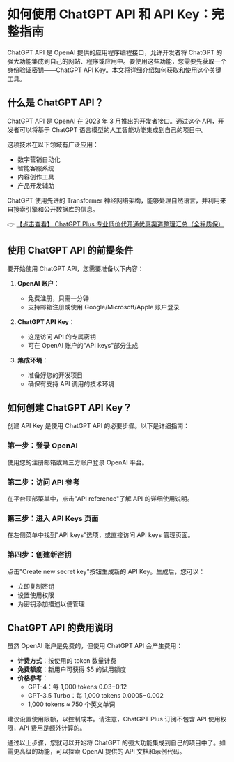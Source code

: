 # 如何使用 ChatGPT API 和 API Key：完整指南

ChatGPT API 是 OpenAI 提供的应用程序编程接口，允许开发者将 ChatGPT 的强大功能集成到自己的网站、程序或应用中。要使用这些功能，您需要先获取一个身份验证密钥——ChatGPT API Key。本文将详细介绍如何获取和使用这个关键工具。

## 什么是 ChatGPT API？

ChatGPT API 是 OpenAI 在 2023 年 3 月推出的开发者接口。通过这个 API，开发者可以将基于 ChatGPT 语言模型的人工智能功能集成到自己的项目中。

这项技术在以下领域有广泛应用：
- 数字营销自动化
- 智能客服系统
- 内容创作工具
- 产品开发辅助

ChatGPT 使用先进的 Transformer 神经网络架构，能够处理自然语言，并利用来自搜索引擎和公开数据库的信息。

👉 [【点击查看】 ChatGPT Plus 专业低价代开通优惠渠道整理汇总（全程质保）](https://bit.ly/DaiKai)

## 使用 ChatGPT API 的前提条件

要开始使用 ChatGPT API，您需要准备以下内容：

1. **OpenAI 账户**：
   - 免费注册，只需一分钟
   - 支持邮箱注册或使用 Google/Microsoft/Apple 账户登录

2. **ChatGPT API Key**：
   - 这是访问 API 的专属密钥
   - 可在 OpenAI 账户的"API keys"部分生成

3. **集成环境**：
   - 准备好您的开发项目
   - 确保有支持 API 调用的技术环境

## 如何创建 ChatGPT API Key？

创建 API Key 是使用 ChatGPT API 的必要步骤。以下是详细指南：

### 第一步：登录 OpenAI
使用您的注册邮箱或第三方账户登录 OpenAI 平台。

### 第二步：访问 API 参考
在平台顶部菜单中，点击"API reference"了解 API 的详细使用说明。

### 第三步：进入 API Keys 页面
在左侧菜单中找到"API keys"选项，或直接访问 API keys 管理页面。

### 第四步：创建新密钥
点击"Create new secret key"按钮生成新的 API Key。生成后，您可以：
- 立即复制密钥
- 设置使用权限
- 为密钥添加描述以便管理

## ChatGPT API 的费用说明

虽然 OpenAI 账户是免费的，但使用 ChatGPT API 会产生费用：

- **计费方式**：按使用的 token 数量计费
- **免费额度**：新用户可获得 $5 的试用额度
- **价格参考**：
  - GPT-4：每 1,000 tokens $0.03-$0.12
  - GPT-3.5 Turbo：每 1,000 tokens $0.0005-$0.002
  - 1,000 tokens ≈ 750 个英文单词

建议设置使用限额，以控制成本。请注意，ChatGPT Plus 订阅不包含 API 使用权限，API 费用是额外计算的。

通过以上步骤，您就可以开始将 ChatGPT 的强大功能集成到自己的项目中了。如需更高级的功能，可以探索 OpenAI 提供的 API 文档和示例代码。